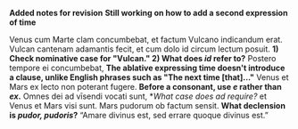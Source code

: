 **Added notes for revision**
**Still working on how to add a second expression of time**

Venus cum Marte clam concumbebat, et factum Vulcano indicandum erat.
Vulcan cantenam adamantis fecit, et cum dolo id circum lectum posuit. **1) Check nominative case for "Vulcan."  2) What does *id* refer to?**
Postero tempore ei concumbebat, **The ablative expressing time doesn't introduce a clause, unlike English phrases such as "The next time [that]..."**
Venus et Mars ex lecto non poterant fugere. **Before a consonant, use *e* rather than *ex*.**
Omnes dei ad vīsendi vocati sunt, **What case does *ad* require?*
et Venus et Mars visi sunt.
Mars pudorum ob factum sensit.  **What declension is *pudor, pudoris*?**
“Amare divinus est, sed errare quoque divinus est.”

